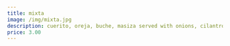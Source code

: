 ```yaml
---
title: mixta
image: /img/mixta.jpg
description: cuerito, oreja, buche, masiza served with onions, cilantro, limes, red radishes & house spicy sauce
price: 3.00
---
```

